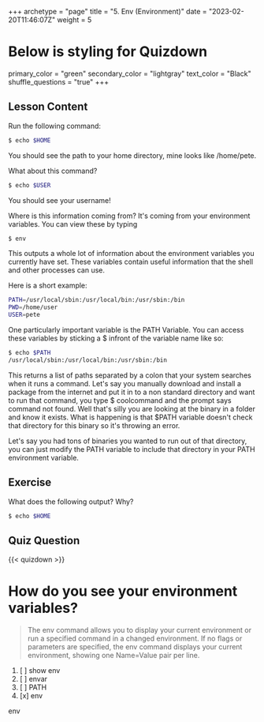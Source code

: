 +++
archetype = "page"
title = "5. Env (Environment)"
date = "2023-02-20T11:46:07Z"
weight = 5
# Below is styling for Quizdown
primary_color = "green"
secondary_color = "lightgray"
text_color = "Black"
shuffle_questions = "true"
+++

## Lesson Content

Run the following command: 

```bash
$ echo $HOME
```

You should see the path to your home directory, mine looks like /home/pete. 

What about this command? 

```bash
$ echo $USER
 ```

You should see your username!

Where is this information coming from? It's coming from your environment variables. You can view these by typing

```bash
$ env
 ```

This outputs a whole lot of information about the environment variables you currently have set. These variables contain useful information that the shell and other processes can use.

Here is a short example:

```bash
PATH=/usr/local/sbin:/usr/local/bin:/usr/sbin:/bin
PWD=/home/user
USER=pete
```


One particularly important variable is the PATH Variable. You can access these variables by sticking a $ infront of the variable name like so:

```bash
$ echo $PATH
/usr/local/sbin:/usr/local/bin:/usr/sbin:/bin
```

This returns a list of paths separated by a colon that your system searches when it runs a command. Let's say you manually download and install a package from the internet and put it in to a non standard directory and want to run that command, you type $ coolcommand and the prompt says command not found. Well that's silly you are looking at the binary in a folder and know it exists. What is happening is that $PATH variable doesn't check that directory for this binary so it's throwing an error. 

Let's say you had tons of binaries you wanted to run out of that directory, you can just modify the PATH variable to include that directory in your PATH environment variable.


## Exercise

What does the following output? Why?
```bash
$ echo $HOME
```

## Quiz Question

{{< quizdown >}}

# How do you see your environment variables?

> The env command allows you to display your current environment or run a specified command in a changed environment. If no flags or parameters are specified, the env command displays your current environment, showing one Name=Value pair per line.

1. [ ]  show env
2. [ ] envar
3. [ ] PATH
4. [x] env

env

